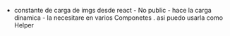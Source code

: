 * constante de carga de imgs desde react - No public - hace la carga dinamica - la necesitare en varios Componetes . asi puedo usarla como Helper